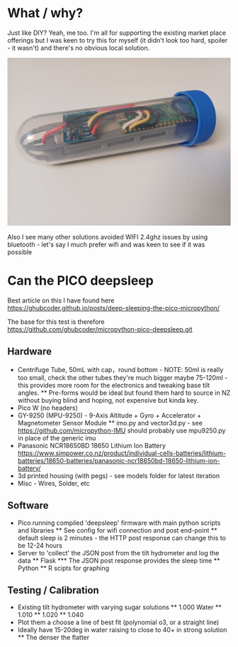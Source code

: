 # What / why?

Just like DIY? Yeah, me too. I'm all for supporting the existing market place offerings but I was keen to try this for myself (it didn't look too hard, spoiler - it wasn't) and there's no obvious local solution. 

![Tilt Hydrometer - final product](static/tilt_hydrometer.jpg)

Also I see many other solutions avoided WIFI 2.4ghz issues by using bluetooth - let's say I much prefer wifi and was keen to see if it was possible

# Can the PICO deepsleep 

Best article on this I have found here https://ghubcoder.github.io/posts/deep-sleeping-the-pico-micropython/

The base for this test is therefore https://github.com/ghubcoder/micropython-pico-deepsleep.git

## Hardware 

* Centrifuge Tube, 50mL with cap，round bottom - NOTE: 50ml is really too small, check the other tubes they're much bigger maybe 75-120ml - this provides more room for the electronics and tweaking base tilt angles.
** Pre-forms would be ideal but found them hard to source in NZ without buying blind and hoping, not expensive but kinda key.
* Pico W (no headers)
* GY-9250 (MPU-9250) - 9-Axis Altitude + Gyro + Accelerator + Magnetometer Sensor Module
** imo.py and vector3d.py - see https://github.com/micropython-IMU should probably use mpu9250.py in place of the generic imu
* Panasonic NCR18650BD 18650 Lithium Ion Battery https://www.simpower.co.nz/product/individual-cells-batteries/lithium-batteries/18650-batteries/panasonic-ncr18650bd-18650-lithium-ion-battery/
* 3d printed housing (with pegs) - see models folder for latest iteration
* Misc - Wires, Solder, etc

## Software

* Pico running compiled 'deepsleep' firmware with main python scripts and libraries
** See config for wifi connection and post end-point
** default sleep is 2 minutes - the HTTP post response can change this to be 12-24 hours 
* Server to 'collect' the JSON post from the tilt hydrometer and log the data 
** Flask
*** The JSON post response provides the sleep time
** Python
** R scipts for graphing

## Testing / Calibration

* Existing tilt hydrometer with varying sugar solutions
** 1.000 Water
** 1.010
** 1.020
** 1.040
* Plot them a choose a line of best fit (polynomial o3, or a straight line)
* Ideally have 15-20deg in water raising to close to 40+ in strong solution
** The denser the flatter


